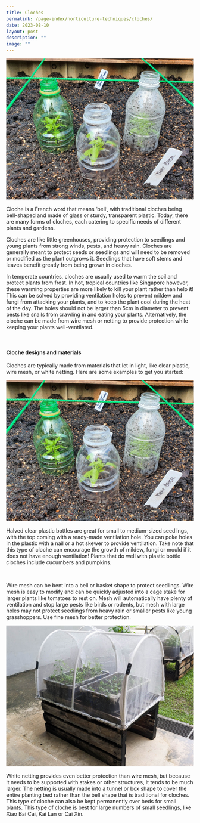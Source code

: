 ```yaml
---
title: Cloches
permalink: /page-index/horticulture-techniques/cloches/
date: 2023-08-10
layout: post
description: ""
image: ""
---
```

<section>
<img title="Cloches made from plastic bottles protecting young plants in an allotment plot. Photo by Jacqueline Chua." src="/images/Horti%20techniques/Cloache_Jacchua.jpg">
<p>Cloche is a French word that means ‘bell’, with traditional cloches being bell-shaped and made of glass or sturdy, transparent plastic. Today, there are many forms of cloches, each catering to specific needs of different plants and gardens. </p>
<p>Cloches are like little greenhouses, providing protection to seedlings and young plants from strong winds, pests, and heavy rain. Cloches are generally meant to protect seeds or seedlings and will need to be removed or modified as the plant outgrows it. Seedlings that have soft stems and leaves benefit greatly from being grown in cloches. </p>
<p>In temperate countries, cloches are usually used to warm the soil and protect plants from frost. In hot, tropical countries like Singapore however, these warming properties are more likely to kill your plant rather than help it! This can be solved by providing ventilation holes to prevent mildew and fungi from attacking your plants, and to keep the plant cool during the heat of the day. The holes should not be larger than 5cm in diameter to prevent pests like snails from crawling in and eating your plants. Alternatively, the cloche can be made from wire mesh or netting to provide protection while keeping your plants well-ventilated. </p>
</section>
<br>
<section>
<h4>Cloche designs and materials</h4>
<p>Cloches are typically made from materials that let in light, like clear plastic, wire mesh, or white netting. Here are some examples to get you started:</p>
<img title="Cloches made from plastic bottles protecting young plants in an allotment plot. Photo by Jacqueline Chua." src="/images/Horti%20techniques/Cloache_Jacchua.jpg">
<p>Halved clear plastic bottles are great for small to medium-sized seedlings, with the top coming with a ready-made ventilation hole. You can poke holes in the plastic with a nail or a hot skewer to provide ventilation. Take note that this type of cloche can encourage the growth of mildew, fungi or mould if it does not have enough ventilation! Plants that do well with plastic bottle cloches include cucumbers and pumpkins. </p>
<img title="" src="">
<p>Wire mesh can be bent into a bell or basket shape to protect seedlings. Wire mesh is easy to modify and can be quickly adjusted into a cage stake for larger plants like tomatoes to rest on. Mesh will automatically have plenty of ventilation and stop large pests like birds or rodents, but mesh with large holes may not protect seedlings from heavy rain or smaller pests like young grasshoppers. Use fine mesh for better protection.</p>
<img title="Seedlings in a cloche made from white netting." src="/images/Hardscapes/PXL_20230601_011437649.jpg">
<p>White netting provides even better protection than wire mesh, but because it needs to be supported with stakes or other structures, it tends to be much larger. The netting is usually made into a tunnel or box shape to cover the entire planting bed rather than the bell shape that is traditional for cloches. This type of cloche can also be kept permanently over beds for small plants. This type of cloche is best for large numbers of small seedlings, like Xiao Bai Cai, Kai Lan or Cai Xin.</p>
</section>